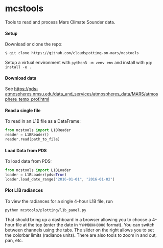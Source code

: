 # mcstools
Tools to read and process Mars Climate Sounder data.

#### Setup
Download or clone the repo:
```bash
$ git clone https://github.com/cloudspotting-on-mars/mcstools
```

Setup a virtual environment with `python3 -m venv env` and install with `pip install -e .`

#### Download data
See https://pds-atmospheres.nmsu.edu/data_and_services/atmospheres_data/MARS/atmosphere_temp_prof.html

#### Read a single file
To read in an L1B file as a DataFrame:
```python
from mcstools import L1BReader
reader = L1BReader()
reader.read(path_to_file)
```

#### Load Data from PDS
To load data from PDS:
```python
from mcstools import L1BLoader
loader = L1BLoader(pds=True)
loader.load_date_range("2016-01-01", "2016-01-02")
```

#### Plot L1B radiances
To view the radiances for a single 4-hour L1B file, run
```bash
python mcstools/plotting/l1b_panel.py
```

That should bring up a dashboard in a browser allowing you to choose a 4-hour file at the top
(enter the date in `YYMMDDHH0000` format).
You can switch between channels using the tabs.
The slider on the right allows you to set the colorbar limits (radiance units).
There are also tools to zoom in and out, pan, etc.
